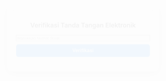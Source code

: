 <!DOCTYPE html>
<html lang="id">
<head>
  <meta charset="UTF-8">
  <meta name="viewport" content="width=device-width, initial-scale=1">
  <title>Verifikasi Surat TTE</title>
  <style>
    :root {
      color-scheme: light dark;
    }

    body {
      margin: 0;
      font-family: 'Segoe UI', sans-serif;
      background-color: var(--bg-color, #ffffff);
      color: var(--text-color, #000000);
      transition: background-color 0.4s ease, color 0.4s ease;
    }

    @media (prefers-color-scheme: dark) {
      body {
        --bg-color: #121212;
        --text-color: #ffffff;
      }

      table, th, td {
        border-color: #ffffff;
      }
    }

    @media (prefers-color-scheme: light) {
      body {
        --bg-color: #ffffff;
        --text-color: #000000;
      }

      table, th, td {
        border-color: #000000;
      }
    }

    .container {
      max-width: 600px;
      margin: 80px auto;
      padding: 30px;
      background: rgba(255,255,255,0.05);
      backdrop-filter: blur(10px);
      border-radius: 16px;
      box-shadow: 0 8px 30px rgba(0,0,0,0.3);
      animation: fadeIn 1s ease;
    }

    h2 {
      text-align: center;
      margin-bottom: 20px;
      font-weight: 600;
    }

    form {
      display: flex;
      flex-direction: column;
      gap: 10px;
    }

    input[type="text"] {
      padding: 12px;
      font-size: 16px;
      border-radius: 8px;
      border: 1px solid #ccc;
      outline: none;
      background-color: var(--bg-color);
      color: var(--text-color);
    }

    input[type="text"]::placeholder {
      color: #888;
    }

    button {
      padding: 12px;
      font-size: 16px;
      font-weight: bold;
      border: none;
      border-radius: 8px;
      cursor: pointer;
      background: #007bff;
      color: white;
      transition: background 0.3s ease;
    }

    button:hover {
      background: #0056b3;
    }

    #hasilVerifikasi {
      margin-top: 20px;
      animation: fadeInUp 0.5s ease;
    }

    table {
      width: 100%;
      border-collapse: collapse;
      margin-top: 10px;
      box-shadow: 0 0 10px rgba(0,0,0,0.2);
    }

    th, td {
      padding: 12px;
      border: 1px solid;
      text-align: left;
      background-color: rgba(255, 255, 255, 0.1);
    }

    th {
      background-color: rgba(0, 123, 255, 0.8);
      color: #fff;
    }

    @keyframes fadeIn {
      from { opacity: 0; transform: scale(0.95); }
      to { opacity: 1; transform: scale(1); }
    }

    @keyframes fadeInUp {
      from { opacity: 0; transform: translateY(20px); }
      to { opacity: 1; transform: translateY(0); }
    }

    @media (max-width: 600px) {
      .container {
        margin: 20px;
        padding: 20px;
      }
    }
  </style>
</head>
<body>
  <div class="container">
    <h2>Verifikasi Tanda Tangan Elektronik</h2>
    <form id="formVerifikasi">
      <input type="text" id="nomorSurat" placeholder="Masukkan Nomor Surat" required>
      <button type="submit">Verifikasi</button>
    </form>
    <div id="hasilVerifikasi"></div>
  </div>

  <script>
    const dataSurat = {
      "001/SM/2025": {
        judul: "Undangan Rapat Koordinasi",
        tanggal: "20 Juli 2025",
        pengirim: "Senat Mahasiswa STITNU Al-Farabi Pangandaran"
      },
      "002/SM/2025": {
        judul: "Surat Tugas Kegiatan Sosial",
        tanggal: "15 Juli 2025",
        pengirim: "Ketua Umum Senat Mahasiswa"
      },
      "003/SM/2025": {
        judul: "Pemberitahuan Pelantikan",
        tanggal: "10 Juli 2025",
        pengirim: "Divisi Kominfo & Kreatif"
      }
    };

    document.getElementById('formVerifikasi').addEventListener('submit', function(e) {
      e.preventDefault();
      const nomor = document.getElementById('nomorSurat').value.trim();
      const hasil = document.getElementById('hasilVerifikasi');

      if (nomor === '') {
        hasil.innerHTML = `<p style="color: red;">⚠️ Nomor surat tidak boleh kosong.</p>`;
        return;
      }

      if (dataSurat[nomor]) {
        const surat = dataSurat[nomor];
        hasil.innerHTML = `
          <div style="color: green;">
            <p>✅ Surat <strong>TERVERIFIKASI</strong></p>
            <table>
              <tr><th>Nomor Surat</th><td>${nomor}</td></tr>
              <tr><th>Judul</th><td>${surat.judul}</td></tr>
              <tr><th>Tanggal</th><td>${surat.tanggal}</td></tr>
              <tr><th>Pengirim</th><td>${surat.pengirim}</td></tr>
            </table>
          </div>
        `;
      } else {
        hasil.innerHTML = `<p style="color: red;">❌ Nomor surat <strong>tidak ditemukan</strong>.</p>`;
      }
    });
  </script>
</body>
</html>
